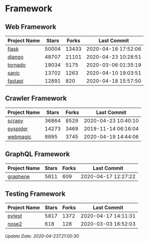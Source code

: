 # Framework

## Web Framework

| Project Name | Stars | Forks | Last Commit |
| ------------ | ----- | ----- | ----------- |
| [flask](https://github.com/pallets/flask) | 50004 | 13433 | 2020-04-16 17:52:06 |
| [django](https://github.com/django/django) | 48707 | 21101 | 2020-04-23 10:28:51 |
| [tornado](https://github.com/tornadoweb/tornado) | 19034 | 5175 | 2020-03-06 01:35:19 |
| [sanic](https://github.com/huge-success/sanic) | 13702 | 1263 | 2020-04-10 19:03:51 |
| [fastapi](https://github.com/tiangolo/fastapi) | 12891 | 820 | 2020-04-18 15:57:50 |

## Crawler Framework

| Project Name | Stars | Forks | Last Commit |
| ------------ | ----- | ----- | ----------- |
| [scrapy](https://github.com/scrapy/scrapy) | 36864 | 8529 | 2020-04-23 10:40:10 |
| [pyspider](https://github.com/binux/pyspider) | 14273 | 3469 | 2019-11-14 06:16:04 |
| [webmagic](https://github.com/code4craft/webmagic) | 8895 | 3745 | 2020-04-19 14:44:06 |

## GraphQL Framework

| Project Name | Stars | Forks | Last Commit |
| ------------ | ----- | ----- | ----------- |
| [graphene](https://github.com/graphql-python/graphene) | 5611 | 609 | 2020-04-17 12:27:22 |

## Testing Framework

| Project Name | Stars | Forks | Last Commit |
| ------------ | ----- | ----- | ----------- |
| [pytest](https://github.com/pytest-dev/pytest) | 5817 | 1372 | 2020-04-17 14:11:31 |
| [nose2](https://github.com/nose-devs/nose2) | 618 | 128 | 2020-03-03 16:52:03 |

*Update Date: 2020-04-23T21:00:30*